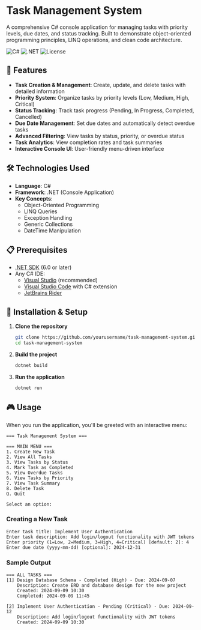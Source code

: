 # Task Management System

A comprehensive C# console application for managing tasks with priority levels, due dates, and status tracking. Built to demonstrate object-oriented programming principles, LINQ operations, and clean code architecture.

![C#](https://img.shields.io/badge/C%23-239120?style=for-the-badge&logo=c-sharp&logoColor=white)
![.NET](https://img.shields.io/badge/.NET-5C2D91?style=for-the-badge&logo=.net&logoColor=white)
![License](https://img.shields.io/badge/License-MIT-blue?style=for-the-badge)

## 🚀 Features

- **Task Creation & Management**: Create, update, and delete tasks with detailed information
- **Priority System**: Organize tasks by priority levels (Low, Medium, High, Critical)
- **Status Tracking**: Track task progress (Pending, In Progress, Completed, Cancelled)
- **Due Date Management**: Set due dates and automatically detect overdue tasks
- **Advanced Filtering**: View tasks by status, priority, or overdue status
- **Task Analytics**: View completion rates and task summaries
- **Interactive Console UI**: User-friendly menu-driven interface

## 🛠️ Technologies Used

- **Language**: C# 
- **Framework**: .NET (Console Application)
- **Key Concepts**: 
  - Object-Oriented Programming
  - LINQ Queries
  - Exception Handling
  - Generic Collections
  - DateTime Manipulation

## 📋 Prerequisites

- [.NET SDK](https://dotnet.microsoft.com/download) (6.0 or later)
- Any C# IDE:
  - [Visual Studio](https://visualstudio.microsoft.com/) (recommended)
  - [Visual Studio Code](https://code.visualstudio.com/) with C# extension
  - [JetBrains Rider](https://www.jetbrains.com/rider/)

## 🔧 Installation & Setup

1. **Clone the repository**
   ```bash
   git clone https://github.com/yourusername/task-management-system.git
   cd task-management-system
   ```

2. **Build the project**
   ```bash
   dotnet build
   ```

3. **Run the application**
   ```bash
   dotnet run
   ```

## 🎮 Usage

When you run the application, you'll be greeted with an interactive menu:

```
=== Task Management System ===

=== MAIN MENU ===
1. Create New Task
2. View All Tasks
3. View Tasks by Status
4. Mark Task as Completed
5. View Overdue Tasks
6. View Tasks by Priority
7. View Task Summary
8. Delete Task
Q. Quit

Select an option:
```

### Creating a New Task
```
Enter task title: Implement User Authentication
Enter task description: Add login/logout functionality with JWT tokens
Enter priority (1=Low, 2=Medium, 3=High, 4=Critical) [default: 2]: 4
Enter due date (yyyy-mm-dd) [optional]: 2024-12-31
```

### Sample Output
```
=== ALL TASKS ===
[1] Design Database Schema - Completed (High) - Due: 2024-09-07 
    Description: Create ERD and database design for the new project
    Created: 2024-09-09 10:30
    Completed: 2024-09-09 11:45

[2] Implement User Authentication - Pending (Critical) - Due: 2024-09-12
    Description: Add login/logout functionality with JWT tokens
    Created: 2024-09-09 10:30
```
